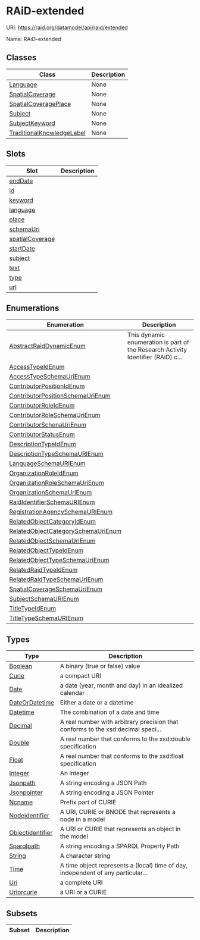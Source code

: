 # RAiD-extended



URI: https://raid.org/datamodel/api/raid/extended

Name: RAiD-extended



## Classes

| Class | Description |
| --- | --- |
| [Language](classes/Language.md) | None |
| [SpatialCoverage](classes/SpatialCoverage.md) | None |
| [SpatialCoveragePlace](classes/SpatialCoveragePlace.md) | None |
| [Subject](classes/Subject.md) | None |
| [SubjectKeyword](classes/SubjectKeyword.md) | None |
| [TraditionalKnowledgeLabel](classes/TraditionalKnowledgeLabel.md) | None |



## Slots

| Slot | Description |
| --- | --- |
| [endDate](slots/endDate.md) |  |
| [id](slots/id.md) |  |
| [keyword](slots/keyword.md) |  |
| [language](slots/language.md) |  |
| [place](slots/place.md) |  |
| [schemaUri](slots/schemaUri.md) |  |
| [spatialCoverage](slots/spatialCoverage.md) |  |
| [startDate](slots/startDate.md) |  |
| [subject](slots/subject.md) |  |
| [text](slots/text.md) |  |
| [type](slots/type.md) |  |
| [url](slots/url.md) |  |


## Enumerations

| Enumeration | Description |
| --- | --- |
| [AbstractRaidDynamicEnum](enums/AbstractRaidDynamicEnum.md) | This dynamic enumeration is part of the Research Activity Identifier (RAiD) c... |
| [AccessTypeIdEnum](enums/AccessTypeIdEnum.md) |  |
| [AccessTypeSchemaUriEnum](enums/AccessTypeSchemaUriEnum.md) |  |
| [ContributorPositionIdEnum](enums/ContributorPositionIdEnum.md) |  |
| [ContributorPositionSchemaUriEnum](enums/ContributorPositionSchemaUriEnum.md) |  |
| [ContributorRoleIdEnum](enums/ContributorRoleIdEnum.md) |  |
| [ContributorRoleSchemaUriEnum](enums/ContributorRoleSchemaUriEnum.md) |  |
| [ContributorSchenaUriEnum](enums/ContributorSchenaUriEnum.md) |  |
| [ContributorStatusEnum](enums/ContributorStatusEnum.md) |  |
| [DescriptionTypeIdEnum](enums/DescriptionTypeIdEnum.md) |  |
| [DescriptionTypeSchemaURIEnum](enums/DescriptionTypeSchemaURIEnum.md) |  |
| [LanguageSchemaURIEnum](enums/LanguageSchemaURIEnum.md) |  |
| [OrganizationRoleIdEnum](enums/OrganizationRoleIdEnum.md) |  |
| [OrganizationRoleSchemaUriEnum](enums/OrganizationRoleSchemaUriEnum.md) |  |
| [OrganizationSchemaUriEnum](enums/OrganizationSchemaUriEnum.md) |  |
| [RaidIdentifierSchemaURIEnum](enums/RaidIdentifierSchemaURIEnum.md) |  |
| [RegistrationAgencySchemaURIEnum](enums/RegistrationAgencySchemaURIEnum.md) |  |
| [RelatedObjectCategoryIdEnum](enums/RelatedObjectCategoryIdEnum.md) |  |
| [RelatedObjectCategorySchemaUriEnum](enums/RelatedObjectCategorySchemaUriEnum.md) |  |
| [RelatedObjectSchemaUriEnum](enums/RelatedObjectSchemaUriEnum.md) |  |
| [RelatedObjectTypeIdEnum](enums/RelatedObjectTypeIdEnum.md) |  |
| [RelatedObjectTypeSchemaUriEnum](enums/RelatedObjectTypeSchemaUriEnum.md) |  |
| [RelatedRaidTypeIdEnum](enums/RelatedRaidTypeIdEnum.md) |  |
| [RelatedRaidTypeSchemaUriEnum](enums/RelatedRaidTypeSchemaUriEnum.md) |  |
| [SpatialCoverageSchemaUriEnum](enums/SpatialCoverageSchemaUriEnum.md) |  |
| [SubjectSchemaURIEnum](enums/SubjectSchemaURIEnum.md) |  |
| [TitleTypeIdEnum](enums/TitleTypeIdEnum.md) |  |
| [TitleTypeSchemaURIEnum](enums/TitleTypeSchemaURIEnum.md) |  |


## Types

| Type | Description |
| --- | --- |
| [Boolean](types/Boolean.md) | A binary (true or false) value |
| [Curie](types/Curie.md) | a compact URI |
| [Date](types/Date.md) | a date (year, month and day) in an idealized calendar |
| [DateOrDatetime](types/DateOrDatetime.md) | Either a date or a datetime |
| [Datetime](types/Datetime.md) | The combination of a date and time |
| [Decimal](types/Decimal.md) | A real number with arbitrary precision that conforms to the xsd:decimal speci... |
| [Double](types/Double.md) | A real number that conforms to the xsd:double specification |
| [Float](types/Float.md) | A real number that conforms to the xsd:float specification |
| [Integer](types/Integer.md) | An integer |
| [Jsonpath](types/Jsonpath.md) | A string encoding a JSON Path |
| [Jsonpointer](types/Jsonpointer.md) | A string encoding a JSON Pointer |
| [Ncname](types/Ncname.md) | Prefix part of CURIE |
| [Nodeidentifier](types/Nodeidentifier.md) | A URI, CURIE or BNODE that represents a node in a model |
| [Objectidentifier](types/Objectidentifier.md) | A URI or CURIE that represents an object in the model |
| [Sparqlpath](types/Sparqlpath.md) | A string encoding a SPARQL Property Path |
| [String](types/String.md) | A character string |
| [Time](types/Time.md) | A time object represents a (local) time of day, independent of any particular... |
| [Uri](types/Uri.md) | a complete URI |
| [Uriorcurie](types/Uriorcurie.md) | a URI or a CURIE |


## Subsets

| Subset | Description |
| --- | --- |
